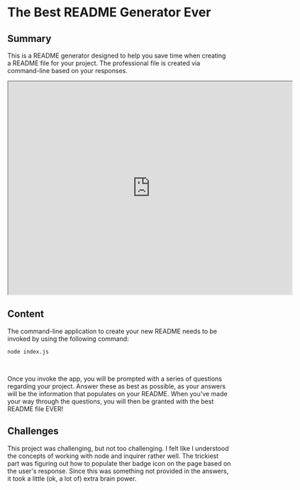 <h1>
    The Best README Generator Ever
</h1>

<h2>
    Summary
</h2>

<p>
    This is a README generator designed to help you save time when creating a README file for your project. The professional file is created via command-line based on your responses.
</p>

<iframe src="https://drive.google.com/file/d/1yF5wDnfY4u1Ws4swdWaa3cW_0_kGpJEp/preview" width="640" height="480"></iframe>

<h2>
    Content
</h2>

<p>
    The command-line application to create your new README needs to be invoked by using the following command:

    node index.js
</p>
<br>
<p>
    Once you invoke the app, you will be prompted with a series of questions regarding your project. Answer these as best as possible, as your answers will be the information that populates on your README. When you've made your way through the questions, you will then be granted with the best README file EVER!

</p>

<h2>
    Challenges
</h2>

<p>
    This project was challenging, but not too challenging. I felt like I understood the concepts of working with node and inquirer rather well. The trickiest part was figuring out how to populate ther badge icon on the page based on the user's response. Since this was something not provided in the answers, it took a little (ok, a lot of) extra brain power.
</p>
